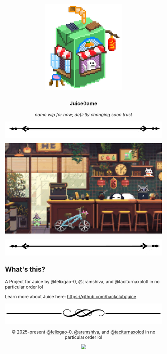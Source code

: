 <h3 align="center">
    <img src="https://github.com/hackclub/juice/blob/main/site/public/juicebigimage.png?raw=true" width="250" alt="juice gif"/><br/>
    <img src="https://raw.githubusercontent.com/taciturnaxolotl/carriage/master/.github/images/transparent.png" height="45" width="0px"/>
    <span>JuiceGame</span>
    <img src="https://raw.githubusercontent.com/taciturnaxolotl/carriage/master/.github/images/transparent.png" height="30" width="0px"/>
</h3>

<p align="center">
    <i>name wip for now; defintly changing soon trust</i>
</p>


<p align="center">
	<img src="https://raw.githubusercontent.com/taciturnaxolotl/carriage/master/.github/images/line-break-thin.svg" />
</p>

<p align="center">
    <img src="https://raw.githubusercontent.com/felixgao-0/juiceGame/main/.github/images/background.gif" width="864" alt="juice gif"/>
</p>

<p align="center">
	<img src="https://raw.githubusercontent.com/taciturnaxolotl/carriage/master/.github/images/line-break-thin.svg" />
</p>

## What's this?

A Project for Juice by @felixgao-0, @aramshiva, and @taciturnaxolotl in no particular order lol

Learn more about Juice here: https://github.com/hackclub/juice

<p align="center">
	<img src="https://raw.githubusercontent.com/taciturnaxolotl/carriage/master/.github/images/line-break.svg" />
</p>

<p align="center">
    &copy 2025-present <a href="https://github.com/felixgao-0">@felixgao-0</a>, <a href="https://github.com/aramshiva">@aramshiva</a>, and <a href="https://github.com/taciturnaxolotl">@taciturnaxolotl</a> in no particular order lol
</p>

<p align="center">
	<a href="https://github.com/felixgao-0/juiceGame/blob/main/LICENSE"><img src="https://img.shields.io/static/v1.svg?style=for-the-badge&label=License&message=MIT&logoColor=d9e0ee&colorA=363a4f&colorB=b7bdf8"/></a>
</p>
